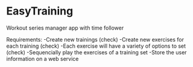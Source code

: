 # EasyTraining
Workout series manager app with time follower

Requirements:
-Create new trainings (check)
-Create new exercises for each training (check)
-Each exercise will have a variety of options to set (check)
-Sequencially play the exercises of a training set
-Store the user information on a web service
